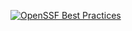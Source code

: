 [![OpenSSF Best Practices](https://www.bestpractices.dev/projects/8605/badge)](https://www.bestpractices.dev/projects/8605)

